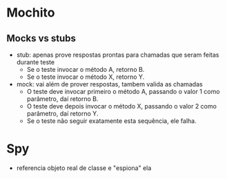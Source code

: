 # Mochito
## Mocks vs stubs
- stub: apenas prove respostas prontas para chamadas que seram feitas durante teste
  - Se o teste invocar o método A, retorno B. 
  - Se o teste invocar o método X, retorno Y.
- mock: vai além de prover respostas, tambem valida as chamadas
  - O teste deve invocar primeiro o método A, passando o valor 1 como parâmetro, daí retorno B. 
  - O teste deve depois invocar o método X, passando o valor 2 como parâmetro, daí retorno Y.
  - Se o teste não seguir exatamente esta sequência, ele falha.

# Spy
- referencia objeto real de classe e "espiona" ela